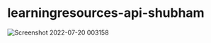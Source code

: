 # learningresources-api-shubham
![Screenshot 2022-07-20 003158](https://user-images.githubusercontent.com/108149855/179829087-69e75a90-54b6-4b30-82a1-371158a232fc.png)
